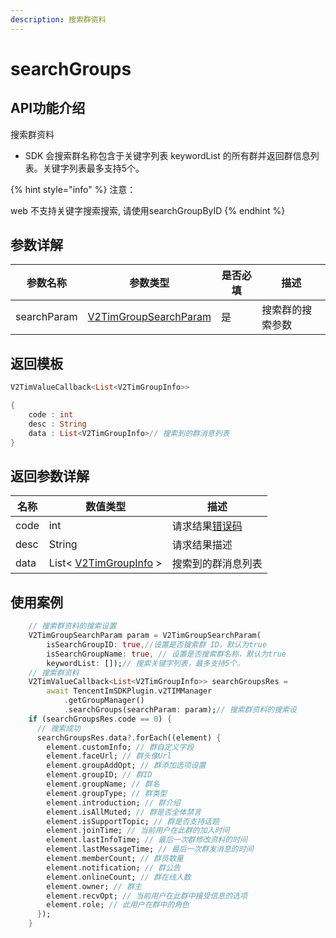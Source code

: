 ```yaml
---
description: 搜索群资料
---
```


# searchGroups

## API功能介绍

搜索群资料

* SDK 会搜索群名称包含于关键字列表 keywordList 的所有群并返回群信息列表。关键字列表最多支持5个。

{% hint style="info" %}
注意：

web 不支持关键字搜索搜索, 请使用searchGroupByID
{% endhint %}

## 参数详解

| 参数名称        | 参数类型                                      | 是否必填 | 描述       |
| ----------- | ----------------------------------------- | ---- | -------- |
| searchParam | [V2TimGroupSearchParam](broken-reference) | 是    | 搜索群的搜索参数 |

## 返回模板

```dart
V2TimValueCallback<List<V2TimGroupInfo>>

{
    code : int
    desc : String
    data : List<V2TimGroupInfo>// 搜索到的群消息列表
}
```

## 返回参数详解

| 名称    | 数值类型                                       | 描述                                                             |
| ----- | ------------------------------------------ | -------------------------------------------------------------- |
| code  | int                                        | 请求结果[错误码](https://cloud.tencent.com/document/product/269/1671) |
| desc  | String                                     | 请求结果描述                                                         |
| data  | List< [V2TimGroupInfo](broken-reference) > | 搜索到的群消息列表                                                      |

## 使用案例  &#x20;

```dart
    // 搜索群资料的搜索设置
    V2TimGroupSearchParam param = V2TimGroupSearchParam(
        isSearchGroupID: true,//设置是否搜索群 ID，默认为true
        isSearchGroupName: true, // 设置是否搜索群名称，默认为true
        keywordList: []);// 搜索关键字列表，最多支持5个。
    // 搜索群资料
    V2TimValueCallback<List<V2TimGroupInfo>> searchGroupsRes =
        await TencentImSDKPlugin.v2TIMManager
            .getGroupManager()
            .searchGroups(searchParam: param);// 搜索群资料的搜索设
    if (searchGroupsRes.code == 0) {
      // 搜索成功
      searchGroupsRes.data?.forEach((element) {
        element.customInfo; // 群自定义字段
        element.faceUrl; // 群头像Url
        element.groupAddOpt; // 群添加选项设置
        element.groupID; // 群ID
        element.groupName; // 群名
        element.groupType; // 群类型
        element.introduction; // 群介绍
        element.isAllMuted; // 群是否全体禁言
        element.isSupportTopic; // 群是否支持话题
        element.joinTime; // 当前用户在此群的加入时间
        element.lastInfoTime; // 最后一次群修改资料的时间
        element.lastMessageTime; // 最后一次群发消息的时间
        element.memberCount; // 群员数量
        element.notification; // 群公告
        element.onlineCount; // 群在线人数
        element.owner; // 群主
        element.recvOpt; // 当前用户在此群中接受信息的选项
        element.role; // 此用户在群中的角色
      });
    }

```
